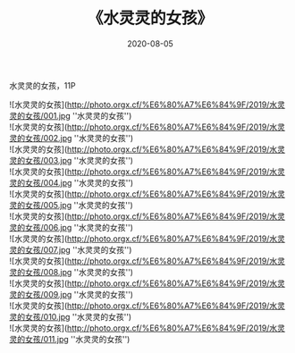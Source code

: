 ﻿---
layout: post
title:  《水灵灵的女孩》
date:   2020-08-05
img: http://photo.orgx.cf/%E6%80%A7%E6%84%9F/2019/水灵灵的女孩/000.jpg
categories: [美女, 性感, 泳衣]
---

水灵灵的女孩，11P

![水灵灵的女孩](http://photo.orgx.cf/%E6%80%A7%E6%84%9F/2019/水灵灵的女孩/001.jpg ''水灵灵的女孩'') <br>
![水灵灵的女孩](http://photo.orgx.cf/%E6%80%A7%E6%84%9F/2019/水灵灵的女孩/002.jpg ''水灵灵的女孩'') <br>
![水灵灵的女孩](http://photo.orgx.cf/%E6%80%A7%E6%84%9F/2019/水灵灵的女孩/003.jpg ''水灵灵的女孩'') <br>
![水灵灵的女孩](http://photo.orgx.cf/%E6%80%A7%E6%84%9F/2019/水灵灵的女孩/004.jpg ''水灵灵的女孩'') <br>
![水灵灵的女孩](http://photo.orgx.cf/%E6%80%A7%E6%84%9F/2019/水灵灵的女孩/005.jpg ''水灵灵的女孩'') <br>
![水灵灵的女孩](http://photo.orgx.cf/%E6%80%A7%E6%84%9F/2019/水灵灵的女孩/006.jpg ''水灵灵的女孩'') <br>
![水灵灵的女孩](http://photo.orgx.cf/%E6%80%A7%E6%84%9F/2019/水灵灵的女孩/007.jpg ''水灵灵的女孩'') <br>
![水灵灵的女孩](http://photo.orgx.cf/%E6%80%A7%E6%84%9F/2019/水灵灵的女孩/008.jpg ''水灵灵的女孩'') <br>
![水灵灵的女孩](http://photo.orgx.cf/%E6%80%A7%E6%84%9F/2019/水灵灵的女孩/009.jpg ''水灵灵的女孩'') <br>
![水灵灵的女孩](http://photo.orgx.cf/%E6%80%A7%E6%84%9F/2019/水灵灵的女孩/010.jpg ''水灵灵的女孩'') <br>
![水灵灵的女孩](http://photo.orgx.cf/%E6%80%A7%E6%84%9F/2019/水灵灵的女孩/011.jpg ''水灵灵的女孩'') <br>
